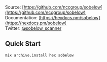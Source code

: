 Source: [https://github.com/nccgroup/sobelow](https://github.com/nccgroup/sobelow)<br>
Documentation: [https://hexdocs.pm/sobelow](https://hexdocs.pm/sobelow)<br>
Twitter: [@sobelow_scanner](https://twitter.com/sobelow_scanner)<br>

## Quick Start

```
mix archive.install hex sobelow
```
